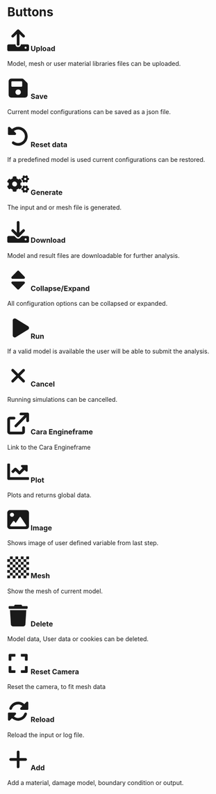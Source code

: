 <!--
SPDX-FileCopyrightText: 2023 PeriHub <https://gitlab.com/dlr-perihub/PeriHub>

SPDX-License-Identifier: Apache-2.0
-->

# Buttons


### <svg height="50" width="50" aria-hidden="true" focusable="false" data-prefix="fas" data-icon="upload" class="svg-inline--fa fa-upload" role="img" xmlns="http://www.w3.org/2000/svg" viewBox="0 0 512 512"><path fill="currentColor" d="M105.4 182.6c12.5 12.49 32.76 12.5 45.25 .001L224 109.3V352c0 17.67 14.33 32 32 32c17.67 0 32-14.33 32-32V109.3l73.38 73.38c12.49 12.49 32.75 12.49 45.25-.001c12.49-12.49 12.49-32.75 0-45.25l-128-128C272.4 3.125 264.2 0 256 0S239.6 3.125 233.4 9.375L105.4 137.4C92.88 149.9 92.88 170.1 105.4 182.6zM480 352h-160c0 35.35-28.65 64-64 64s-64-28.65-64-64H32c-17.67 0-32 14.33-32 32v96c0 17.67 14.33 32 32 32h448c17.67 0 32-14.33 32-32v-96C512 366.3 497.7 352 480 352zM432 456c-13.2 0-24-10.8-24-24c0-13.2 10.8-24 24-24s24 10.8 24 24C456 445.2 445.2 456 432 456z"></path></svg> Upload
Model, mesh or user material libraries files can be uploaded.

### <svg height="50" width="50" aria-hidden="true" focusable="false" data-prefix="fas" data-icon="floppy-disk" class="svg-inline--fa fa-floppy-disk" role="img" xmlns="http://www.w3.org/2000/svg" viewBox="0 0 448 512"><path fill="currentColor" d="M433.1 129.1l-83.9-83.9C342.3 38.32 327.1 32 316.1 32H64C28.65 32 0 60.65 0 96v320c0 35.35 28.65 64 64 64h320c35.35 0 64-28.65 64-64V163.9C448 152.9 441.7 137.7 433.1 129.1zM224 416c-35.34 0-64-28.66-64-64s28.66-64 64-64s64 28.66 64 64S259.3 416 224 416zM320 208C320 216.8 312.8 224 304 224h-224C71.16 224 64 216.8 64 208v-96C64 103.2 71.16 96 80 96h224C312.8 96 320 103.2 320 112V208z"></path></svg> Save
Current model configurations can be saved as a json file.

### <svg height="50" width="50" aria-hidden="true" focusable="false" data-prefix="fas" data-icon="rotate-left" class="svg-inline--fa fa-rotate-left" role="img" xmlns="http://www.w3.org/2000/svg" viewBox="0 0 512 512"><path fill="currentColor" d="M480 256c0 123.4-100.5 223.9-223.9 223.9c-48.84 0-95.17-15.58-134.2-44.86c-14.12-10.59-16.97-30.66-6.375-44.81c10.59-14.12 30.62-16.94 44.81-6.375c27.84 20.91 61 31.94 95.88 31.94C344.3 415.8 416 344.1 416 256s-71.69-159.8-159.8-159.8c-37.46 0-73.09 13.49-101.3 36.64l45.12 45.14c17.01 17.02 4.955 46.1-19.1 46.1H35.17C24.58 224.1 16 215.5 16 204.9V59.04c0-24.04 29.07-36.08 46.07-19.07l47.6 47.63C149.9 52.71 201.5 32.11 256.1 32.11C379.5 32.11 480 132.6 480 256z"></path></svg> Reset data
If a predefined model is used current configurations can be restored.

### <svg height="50" width="50" aria-hidden="true" focusable="false" data-prefix="fas" data-icon="cogs" class="svg-inline--fa fa-cogs fa-w-20" role="img" xmlns="http://www.w3.org/2000/svg" viewBox="0 0 640 512"><path fill="currentColor" d="M512.1 191l-8.2 14.3c-3 5.3-9.4 7.5-15.1 5.4-11.8-4.4-22.6-10.7-32.1-18.6-4.6-3.8-5.8-10.5-2.8-15.7l8.2-14.3c-6.9-8-12.3-17.3-15.9-27.4h-16.5c-6 0-11.2-4.3-12.2-10.3-2-12-2.1-24.6 0-37.1 1-6 6.2-10.4 12.2-10.4h16.5c3.6-10.1 9-19.4 15.9-27.4l-8.2-14.3c-3-5.2-1.9-11.9 2.8-15.7 9.5-7.9 20.4-14.2 32.1-18.6 5.7-2.1 12.1.1 15.1 5.4l8.2 14.3c10.5-1.9 21.2-1.9 31.7 0L552 6.3c3-5.3 9.4-7.5 15.1-5.4 11.8 4.4 22.6 10.7 32.1 18.6 4.6 3.8 5.8 10.5 2.8 15.7l-8.2 14.3c6.9 8 12.3 17.3 15.9 27.4h16.5c6 0 11.2 4.3 12.2 10.3 2 12 2.1 24.6 0 37.1-1 6-6.2 10.4-12.2 10.4h-16.5c-3.6 10.1-9 19.4-15.9 27.4l8.2 14.3c3 5.2 1.9 11.9-2.8 15.7-9.5 7.9-20.4 14.2-32.1 18.6-5.7 2.1-12.1-.1-15.1-5.4l-8.2-14.3c-10.4 1.9-21.2 1.9-31.7 0zm-10.5-58.8c38.5 29.6 82.4-14.3 52.8-52.8-38.5-29.7-82.4 14.3-52.8 52.8zM386.3 286.1l33.7 16.8c10.1 5.8 14.5 18.1 10.5 29.1-8.9 24.2-26.4 46.4-42.6 65.8-7.4 8.9-20.2 11.1-30.3 5.3l-29.1-16.8c-16 13.7-34.6 24.6-54.9 31.7v33.6c0 11.6-8.3 21.6-19.7 23.6-24.6 4.2-50.4 4.4-75.9 0-11.5-2-20-11.9-20-23.6V418c-20.3-7.2-38.9-18-54.9-31.7L74 403c-10 5.8-22.9 3.6-30.3-5.3-16.2-19.4-33.3-41.6-42.2-65.7-4-10.9.4-23.2 10.5-29.1l33.3-16.8c-3.9-20.9-3.9-42.4 0-63.4L12 205.8c-10.1-5.8-14.6-18.1-10.5-29 8.9-24.2 26-46.4 42.2-65.8 7.4-8.9 20.2-11.1 30.3-5.3l29.1 16.8c16-13.7 34.6-24.6 54.9-31.7V57.1c0-11.5 8.2-21.5 19.6-23.5 24.6-4.2 50.5-4.4 76-.1 11.5 2 20 11.9 20 23.6v33.6c20.3 7.2 38.9 18 54.9 31.7l29.1-16.8c10-5.8 22.9-3.6 30.3 5.3 16.2 19.4 33.2 41.6 42.1 65.8 4 10.9.1 23.2-10 29.1l-33.7 16.8c3.9 21 3.9 42.5 0 63.5zm-117.6 21.1c59.2-77-28.7-164.9-105.7-105.7-59.2 77 28.7 164.9 105.7 105.7zm243.4 182.7l-8.2 14.3c-3 5.3-9.4 7.5-15.1 5.4-11.8-4.4-22.6-10.7-32.1-18.6-4.6-3.8-5.8-10.5-2.8-15.7l8.2-14.3c-6.9-8-12.3-17.3-15.9-27.4h-16.5c-6 0-11.2-4.3-12.2-10.3-2-12-2.1-24.6 0-37.1 1-6 6.2-10.4 12.2-10.4h16.5c3.6-10.1 9-19.4 15.9-27.4l-8.2-14.3c-3-5.2-1.9-11.9 2.8-15.7 9.5-7.9 20.4-14.2 32.1-18.6 5.7-2.1 12.1.1 15.1 5.4l8.2 14.3c10.5-1.9 21.2-1.9 31.7 0l8.2-14.3c3-5.3 9.4-7.5 15.1-5.4 11.8 4.4 22.6 10.7 32.1 18.6 4.6 3.8 5.8 10.5 2.8 15.7l-8.2 14.3c6.9 8 12.3 17.3 15.9 27.4h16.5c6 0 11.2 4.3 12.2 10.3 2 12 2.1 24.6 0 37.1-1 6-6.2 10.4-12.2 10.4h-16.5c-3.6 10.1-9 19.4-15.9 27.4l8.2 14.3c3 5.2 1.9 11.9-2.8 15.7-9.5 7.9-20.4 14.2-32.1 18.6-5.7 2.1-12.1-.1-15.1-5.4l-8.2-14.3c-10.4 1.9-21.2 1.9-31.7 0zM501.6 431c38.5 29.6 82.4-14.3 52.8-52.8-38.5-29.6-82.4 14.3-52.8 52.8z"></path></svg> Generate
The input and or mesh file is generated.

### <svg height="50" width="50" aria-hidden="true" focusable="false" data-prefix="fas" data-icon="download" class="svg-inline--fa fa-download" role="img" xmlns="http://www.w3.org/2000/svg" viewBox="0 0 512 512"><path fill="currentColor" d="M480 352h-133.5l-45.25 45.25C289.2 409.3 273.1 416 256 416s-33.16-6.656-45.25-18.75L165.5 352H32c-17.67 0-32 14.33-32 32v96c0 17.67 14.33 32 32 32h448c17.67 0 32-14.33 32-32v-96C512 366.3 497.7 352 480 352zM432 456c-13.2 0-24-10.8-24-24c0-13.2 10.8-24 24-24s24 10.8 24 24C456 445.2 445.2 456 432 456zM233.4 374.6C239.6 380.9 247.8 384 256 384s16.38-3.125 22.62-9.375l128-128c12.49-12.5 12.49-32.75 0-45.25c-12.5-12.5-32.76-12.5-45.25 0L288 274.8V32c0-17.67-14.33-32-32-32C238.3 0 224 14.33 224 32v242.8L150.6 201.4c-12.49-12.5-32.75-12.5-45.25 0c-12.49 12.5-12.49 32.75 0 45.25L233.4 374.6z"></path></svg> Download
Model and result files are downloadable for further analysis.

### <svg height="50" width="50" aria-hidden="true" focusable="false" data-prefix="fas" data-icon="sort" class="svg-inline--fa fa-sort" role="img" xmlns="http://www.w3.org/2000/svg" viewBox="0 0 320 512"><path fill="currentColor" d="M27.66 224h264.7c24.6 0 36.89-29.78 19.54-47.12l-132.3-136.8c-5.406-5.406-12.47-8.107-19.53-8.107c-7.055 0-14.09 2.701-19.45 8.107L8.119 176.9C-9.229 194.2 3.055 224 27.66 224zM292.3 288H27.66c-24.6 0-36.89 29.77-19.54 47.12l132.5 136.8C145.9 477.3 152.1 480 160 480c7.053 0 14.12-2.703 19.53-8.109l132.3-136.8C329.2 317.8 316.9 288 292.3 288z"></path></svg> Collapse/Expand
All configuration options can be collapsed or expanded.

### <svg height="50" width="50" aria-hidden="true" focusable="false" data-prefix="fas" data-icon="play" class="svg-inline--fa fa-play" role="img" xmlns="http://www.w3.org/2000/svg" viewBox="0 0 512 512"><path fill="currentColor" d="M176 480C148.6 480 128 457.6 128 432v-352c0-25.38 20.4-47.98 48.01-47.98c8.686 0 17.35 2.352 25.02 7.031l288 176C503.3 223.8 512 239.3 512 256s-8.703 32.23-22.97 40.95l-288 176C193.4 477.6 184.7 480 176 480z"></path></svg> Run
If a valid model is available the user will be able to submit the analysis.

### <svg height="50" width="50" aria-hidden="true" focusable="false" data-prefix="fas" data-icon="xmark" class="svg-inline--fa fa-xmark" role="img" xmlns="http://www.w3.org/2000/svg" viewBox="0 0 320 512"><path fill="currentColor" d="M310.6 361.4c12.5 12.5 12.5 32.75 0 45.25C304.4 412.9 296.2 416 288 416s-16.38-3.125-22.62-9.375L160 301.3L54.63 406.6C48.38 412.9 40.19 416 32 416S15.63 412.9 9.375 406.6c-12.5-12.5-12.5-32.75 0-45.25l105.4-105.4L9.375 150.6c-12.5-12.5-12.5-32.75 0-45.25s32.75-12.5 45.25 0L160 210.8l105.4-105.4c12.5-12.5 32.75-12.5 45.25 0s12.5 32.75 0 45.25l-105.4 105.4L310.6 361.4z"></path></svg> Cancel
Running simulations can be cancelled.

### <svg height="50" width="50" aria-hidden="true" focusable="false" data-prefix="fas" data-icon="arrow-up-right-from-square" class="svg-inline--fa fa-arrow-up-right-from-square" role="img" xmlns="http://www.w3.org/2000/svg" viewBox="0 0 512 512"><path fill="currentColor" d="M384 320c-17.67 0-32 14.33-32 32v96H64V160h96c17.67 0 32-14.32 32-32s-14.33-32-32-32L64 96c-35.35 0-64 28.65-64 64V448c0 35.34 28.65 64 64 64h288c35.35 0 64-28.66 64-64v-96C416 334.3 401.7 320 384 320zM502.6 9.367C496.8 3.578 488.8 0 480 0h-160c-17.67 0-31.1 14.32-31.1 31.1c0 17.67 14.32 31.1 31.99 31.1h82.75L178.7 290.7c-12.5 12.5-12.5 32.76 0 45.26C191.2 348.5 211.5 348.5 224 336l224-226.8V192c0 17.67 14.33 31.1 31.1 31.1S512 209.7 512 192V31.1C512 23.16 508.4 15.16 502.6 9.367z"></path></svg> Cara Engineframe
Link to the Cara Engineframe

### <svg height="50" width="50" aria-hidden="true" focusable="false" data-prefix="fas" data-icon="chart-line" class="svg-inline--fa fa-chart-line fa-w-16" role="img" xmlns="http://www.w3.org/2000/svg" viewBox="0 0 512 512"><path fill="currentColor" d="M496 384H64V80c0-8.84-7.16-16-16-16H16C7.16 64 0 71.16 0 80v336c0 17.67 14.33 32 32 32h464c8.84 0 16-7.16 16-16v-32c0-8.84-7.16-16-16-16zM464 96H345.94c-21.38 0-32.09 25.85-16.97 40.97l32.4 32.4L288 242.75l-73.37-73.37c-12.5-12.5-32.76-12.5-45.25 0l-68.69 68.69c-6.25 6.25-6.25 16.38 0 22.63l22.62 22.62c6.25 6.25 16.38 6.25 22.63 0L192 237.25l73.37 73.37c12.5 12.5 32.76 12.5 45.25 0l96-96 32.4 32.4c15.12 15.12 40.97 4.41 40.97-16.97V112c.01-8.84-7.15-16-15.99-16z"></path></svg> Plot
Plots and returns global data.

### <svg height="50" width="50" aria-hidden="true" focusable="false" data-prefix="fas" data-icon="image" class="svg-inline--fa fa-image" role="img" xmlns="http://www.w3.org/2000/svg" viewBox="0 0 512 512"><path fill="currentColor" d="M447.1 32h-384C28.64 32-.0091 60.65-.0091 96v320c0 35.35 28.65 64 63.1 64h384c35.35 0 64-28.65 64-64V96C511.1 60.65 483.3 32 447.1 32zM111.1 96c26.51 0 48 21.49 48 48S138.5 192 111.1 192s-48-21.49-48-48S85.48 96 111.1 96zM446.1 407.6C443.3 412.8 437.9 416 432 416H82.01c-6.021 0-11.53-3.379-14.26-8.75c-2.73-5.367-2.215-11.81 1.334-16.68l70-96C142.1 290.4 146.9 288 152 288s9.916 2.441 12.93 6.574l32.46 44.51l93.3-139.1C293.7 194.7 298.7 192 304 192s10.35 2.672 13.31 7.125l128 192C448.6 396 448.9 402.3 446.1 407.6z"></path></svg> Image
Shows image of user defined variable from last step.

### <svg height="50" width="50" aria-hidden="true" focusable="false" data-prefix="fas" data-icon="chess-board" class="svg-inline--fa fa-chess-board fa-w-16" role="img" xmlns="http://www.w3.org/2000/svg" viewBox="0 0 512 512"><path fill="currentColor" d="M255.9.2h-64v64h64zM0 64.17v64h64v-64zM128 .2H64v64h64zm64 255.9v64h64v-64zM0 192.12v64h64v-64zM383.85.2h-64v64h64zm128 0h-64v64h64zM128 256.1H64v64h64zM511.8 448v-64h-64v64zm0-128v-64h-64v64zM383.85 512h64v-64h-64zm128-319.88v-64h-64v64zM128 512h64v-64h-64zM0 512h64v-64H0zm255.9 0h64v-64h-64zM0 320.07v64h64v-64zm319.88-191.92v-64h-64v64zm-64 128h64v-64h-64zm-64 128v64h64v-64zm128-64h64v-64h-64zm0-127.95h64v-64h-64zm0 191.93v64h64v-64zM64 384.05v64h64v-64zm128-255.9v-64h-64v64zm191.92 255.9h64v-64h-64zm-128-191.93v-64h-64v64zm128-127.95v64h64v-64zm-128 255.9v64h64v-64zm-64-127.95H128v64h64zm191.92 64h64v-64h-64zM128 128.15H64v64h64zm0 191.92v64h64v-64z"></path></svg> Mesh
Show the mesh of current model.

### <svg height="50" width="50" aria-hidden="true" focusable="false" data-prefix="fas" data-icon="trash" class="svg-inline--fa fa-trash" role="img" xmlns="http://www.w3.org/2000/svg" viewBox="0 0 448 512"><path fill="currentColor" d="M53.21 467c1.562 24.84 23.02 45 47.9 45h245.8c24.88 0 46.33-20.16 47.9-45L416 128H32L53.21 467zM432 32H320l-11.58-23.16c-2.709-5.42-8.25-8.844-14.31-8.844H153.9c-6.061 0-11.6 3.424-14.31 8.844L128 32H16c-8.836 0-16 7.162-16 16V80c0 8.836 7.164 16 16 16h416c8.838 0 16-7.164 16-16V48C448 39.16 440.8 32 432 32z"></path></svg> Delete
Model data, User data or cookies can be deleted.

### <svg height="50" width="50" aria-hidden="true" focusable="false" data-prefix="fas" data-icon="expand" class="svg-inline--fa fa-expand fa-w-14" role="img" xmlns="http://www.w3.org/2000/svg" viewBox="0 0 448 512"><path fill="currentColor" d="M0 180V56c0-13.3 10.7-24 24-24h124c6.6 0 12 5.4 12 12v40c0 6.6-5.4 12-12 12H64v84c0 6.6-5.4 12-12 12H12c-6.6 0-12-5.4-12-12zM288 44v40c0 6.6 5.4 12 12 12h84v84c0 6.6 5.4 12 12 12h40c6.6 0 12-5.4 12-12V56c0-13.3-10.7-24-24-24H300c-6.6 0-12 5.4-12 12zm148 276h-40c-6.6 0-12 5.4-12 12v84h-84c-6.6 0-12 5.4-12 12v40c0 6.6 5.4 12 12 12h124c13.3 0 24-10.7 24-24V332c0-6.6-5.4-12-12-12zM160 468v-40c0-6.6-5.4-12-12-12H64v-84c0-6.6-5.4-12-12-12H12c-6.6 0-12 5.4-12 12v124c0 13.3 10.7 24 24 24h124c6.6 0 12-5.4 12-12z"></path></svg> Reset Camera
Reset the camera, to fit mesh data

### <svg height="50" width="50" aria-hidden="true" focusable="false" data-prefix="fas" data-icon="rotate" class="svg-inline--fa fa-rotate" role="img" xmlns="http://www.w3.org/2000/svg" viewBox="0 0 512 512"><path fill="currentColor" d="M449.9 39.96l-48.5 48.53C362.5 53.19 311.4 32 256 32C161.5 32 78.59 92.34 49.58 182.2c-5.438 16.81 3.797 34.88 20.61 40.28c16.97 5.5 34.86-3.812 40.3-20.59C130.9 138.5 189.4 96 256 96c37.96 0 73 14.18 100.2 37.8L311.1 178C295.1 194.8 306.8 223.4 330.4 224h146.9C487.7 223.7 496 215.3 496 204.9V59.04C496 34.99 466.9 22.95 449.9 39.96zM441.8 289.6c-16.94-5.438-34.88 3.812-40.3 20.59C381.1 373.5 322.6 416 256 416c-37.96 0-73-14.18-100.2-37.8L200 334C216.9 317.2 205.2 288.6 181.6 288H34.66C24.32 288.3 16 296.7 16 307.1v145.9c0 24.04 29.07 36.08 46.07 19.07l48.5-48.53C149.5 458.8 200.6 480 255.1 480c94.45 0 177.4-60.34 206.4-150.2C467.9 313 458.6 294.1 441.8 289.6z"></path></svg> Reload
Reload the input or log file.

### <svg height="50" width="50" aria-hidden="true" focusable="false" data-prefix="fas" data-icon="plus" class="svg-inline--fa fa-plus" role="img" xmlns="http://www.w3.org/2000/svg" viewBox="0 0 448 512"><path fill="currentColor" d="M432 256c0 17.69-14.33 32.01-32 32.01H256v144c0 17.69-14.33 31.99-32 31.99s-32-14.3-32-31.99v-144H48c-17.67 0-32-14.32-32-32.01s14.33-31.99 32-31.99H192v-144c0-17.69 14.33-32.01 32-32.01s32 14.32 32 32.01v144h144C417.7 224 432 238.3 432 256z"></path></svg> Add
Add a material, damage model, boundary condition or output.
